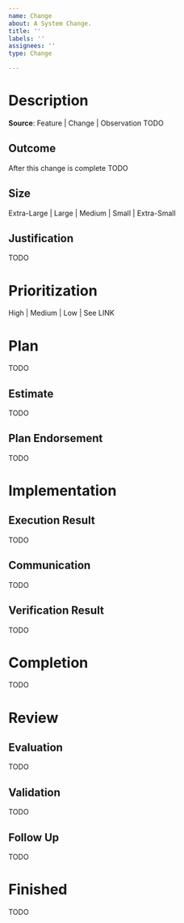 ```yaml
---
name: Change
about: A System Change.
title: ''
labels: ''
assignees: ''
type: Change

---
```

# Description

**Source**:
Feature | Change | Observation TODO

## Outcome
After this change is complete TODO

## Size
Extra-Large | Large | Medium | Small | Extra-Small

## Justification
TODO

# Prioritization
High | Medium | Low | See LINK

# Plan
TODO

## Estimate
TODO

## Plan Endorsement
TODO

# Implementation

## Execution Result
TODO

## Communication
TODO

## Verification Result
TODO

# Completion
TODO

# Review

## Evaluation
TODO

## Validation
TODO

## Follow Up
TODO

# Finished
TODO
